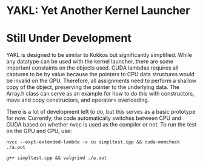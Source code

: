 # YAKL: Yet Another Kernel Launcher
# Still Under Development

YAKL is designed to be similar to Kokkos but significantly simplified. While any datatype can be used with the kernel launcher, there are some important constaints on the objects used. CUDA lambdas requires all captures to be by value because the pointers to CPU data structures would be invalid on the GPU. Therefore, all assignments need to perform a shallow copy of the object, preserving the pointer to the underlying data. The Array.h class can serve as an example for how to do this with constructors, move and copy constructors, and operator= overloading. 

There is a lot of development left to do, but this serves as a basic prototype for now. Currently, the code automatically switches between CPU and CUDA based on whether nvcc is used as the compiler or not. To run the test on the GPU and CPU, use:

```
nvcc --expt-extended-lambda -x cu simpltest.cpp && cuda-memcheck ./a.out

g++ simpltest.cpp && valgrind ./a.out
```

